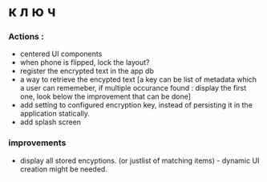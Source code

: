 # к л ю ч

### Actions : 

* centered UI components
* when phone is flipped, lock the layout? 
* register the encrypted text in the app db
* a way to retrieve the encypted text [a key can be list of metadata which a user can rememeber, if multiple occurance found : display the first one, look below the improvement that can be done]
* add setting to configured encryption key, instead of persisting it in the application statically. 
* add splash screen

### improvements
* display all stored encyptions. (or justlist of matching items) - dynamic UI creation might be needed. 
